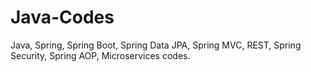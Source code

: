 # Java-Codes
Java, Spring, Spring Boot, Spring Data JPA, Spring MVC, REST, Spring Security, Spring AOP, Microservices codes.
